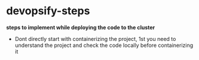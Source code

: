 # devopsify-steps
**steps to implement while deploying the code to the cluster**

- Dont directly start with containerizing the project, 1st you need to understand the project and check the code locally before containerizing it
